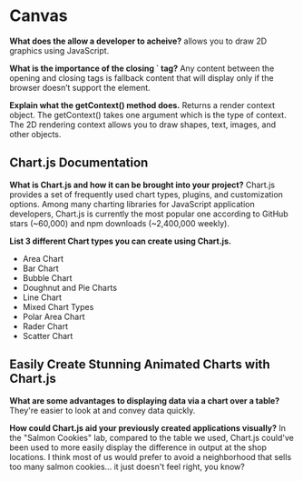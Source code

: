 # Canvas

**What does the <canvas> allow a developer to acheive?**
allows you to draw 2D graphics using JavaScript.

**What is the importance of the closing `</canvas> tag?**
Any content between the opening and closing tags is fallback content that will display only if the browser doesn’t support the <canvas> element.

**Explain what the getContext() method does.**
Returns a render context object. The getContext() takes one argument which is the type of context. The 2D rendering context allows you to draw shapes, text, images, and other objects.

## Chart.js Documentation

**What is Chart.js and how it can be brought into your project?**
Chart.js provides a set of frequently used chart types, plugins, and customization options. Among many charting libraries for JavaScript application developers, Chart.js is currently the most popular one according to GitHub stars (~60,000) and npm downloads (~2,400,000 weekly).

**List 3 different Chart types you can create using Chart.js.**

- Area Chart
- Bar Chart
- Bubble Chart
- Doughnut and Pie Charts
- Line Chart
- Mixed Chart Types
- Polar Area Chart
- Rader Chart
- Scatter Chart

## Easily Create Stunning Animated Charts with Chart.js

**What are some advantages to displaying data via a chart over a table?**
They're easier to look at and convey data quickly.

**How could Chart.js aid your previously created applications visually?**
In the "Salmon Cookies" lab, compared to the table we used, Chart.js could've been used to more easily display the difference in output at the shop locations. I think most of us would prefer to avoid a neighborhood that sells too many salmon cookies... it just doesn't feel right, you know?
